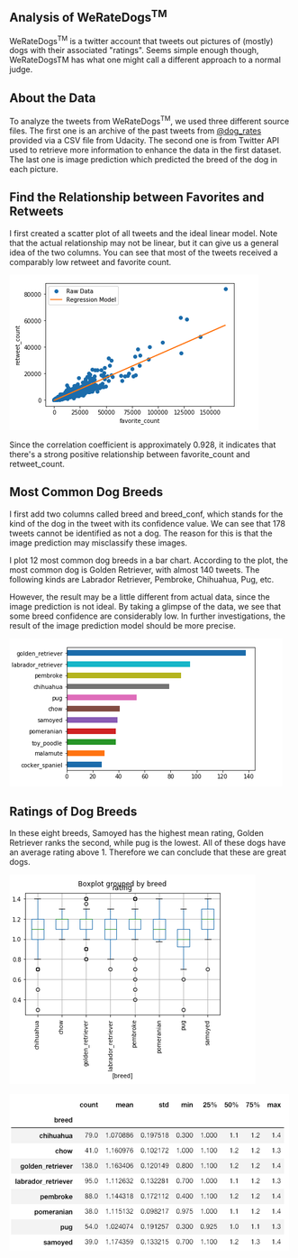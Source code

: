 ## Analysis of WeRateDogs<sup>TM</sup>

WeRateDogs<sup>TM</sup> is a twitter account that tweets out pictures of (mostly) dogs with their associated "ratings". Seems simple enough though, WeRateDogsTM has what one might call a different approach to a normal judge.

## About the Data
To analyze the tweets from WeRateDogs<sup>TM</sup>,  we used three different source files. The first one is an archive of the past tweets from [@dog_rates](https://twitter.com/dog_rates) provided via a CSV file from Udacity. The second one is from Twitter API used to retrieve more information to enhance the data in the first dataset. The last one is image prediction which predicted the breed of the dog in each picture.

## Find the Relationship between Favorites and Retweets
I first created a scatter plot of all tweets and the ideal linear model. Note that the actual relationship may not be linear, but it can give us a general idea of the two columns. You can see that most of the tweets received a comparably low retweet and favorite count.

![](results/1.png)

Since the correlation coefficient is approximately 0.928, it indicates that there's a strong positive relationship between favorite_count and retweet_count.

## Most Common Dog Breeds
I first add two columns called breed and breed_conf, which stands for the kind of the dog in the tweet with its confidence value. We can see that 178 tweets cannot be identified as not a dog. The reason for this is that the image prediction may misclassify these images.

I plot 12 most common dog breeds in a bar chart. According to the plot, the most common dog is Golden Retriever, with almost 140 tweets. The following kinds are Labrador Retriever, Pembroke, Chihuahua, Pug, etc.

However, the result may be a little different from actual data, since the image prediction is not ideal. By taking a glimpse of the data, we see that some breed confidence are considerably low. In further investigations, the result of the image prediction model should be more precise.

![](results/2.png)

## Ratings of Dog Breeds

In these eight breeds, Samoyed has the highest mean rating, Golden Retriever ranks the second, while pug is the lowest. All of these dogs have an average rating above 1. Therefore we can conclude that these are great dogs.

![](results/3.png)

![](results/4.png)
